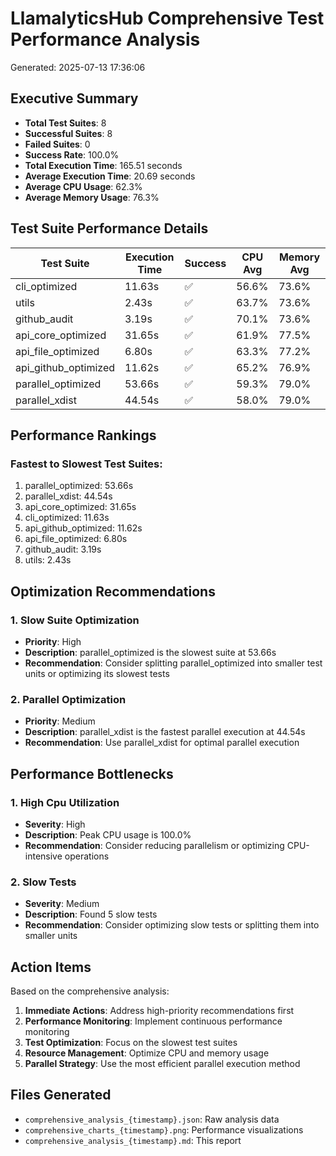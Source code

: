# LlamalyticsHub Comprehensive Test Performance Analysis

Generated: 2025-07-13 17:36:06

## Executive Summary

- **Total Test Suites**: 8
- **Successful Suites**: 8
- **Failed Suites**: 0
- **Success Rate**: 100.0%
- **Total Execution Time**: 165.51 seconds
- **Average Execution Time**: 20.69 seconds
- **Average CPU Usage**: 62.3%
- **Average Memory Usage**: 76.3%

## Test Suite Performance Details

| Test Suite | Execution Time | Success | CPU Avg | Memory Avg |
|------------|----------------|---------|---------|------------|
| cli_optimized | 11.63s | ✅ | 56.6% | 73.6% |
| utils | 2.43s | ✅ | 63.7% | 73.6% |
| github_audit | 3.19s | ✅ | 70.1% | 73.6% |
| api_core_optimized | 31.65s | ✅ | 61.9% | 77.5% |
| api_file_optimized | 6.80s | ✅ | 63.3% | 77.2% |
| api_github_optimized | 11.62s | ✅ | 65.2% | 76.9% |
| parallel_optimized | 53.66s | ✅ | 59.3% | 79.0% |
| parallel_xdist | 44.54s | ✅ | 58.0% | 79.0% |

## Performance Rankings

### Fastest to Slowest Test Suites:
1. parallel_optimized: 53.66s
2. parallel_xdist: 44.54s
3. api_core_optimized: 31.65s
4. cli_optimized: 11.63s
5. api_github_optimized: 11.62s
6. api_file_optimized: 6.80s
7. github_audit: 3.19s
8. utils: 2.43s

## Optimization Recommendations

### 1. Slow Suite Optimization
- **Priority**: High
- **Description**: parallel_optimized is the slowest suite at 53.66s
- **Recommendation**: Consider splitting parallel_optimized into smaller test units or optimizing its slowest tests

### 2. Parallel Optimization
- **Priority**: Medium
- **Description**: parallel_xdist is the fastest parallel execution at 44.54s
- **Recommendation**: Use parallel_xdist for optimal parallel execution

## Performance Bottlenecks

### 1. High Cpu Utilization
- **Severity**: High
- **Description**: Peak CPU usage is 100.0%
- **Recommendation**: Consider reducing parallelism or optimizing CPU-intensive operations

### 2. Slow Tests
- **Severity**: Medium
- **Description**: Found 5 slow tests
- **Recommendation**: Consider optimizing slow tests or splitting them into smaller units

## Action Items

Based on the comprehensive analysis:

1. **Immediate Actions**: Address high-priority recommendations first
2. **Performance Monitoring**: Implement continuous performance monitoring
3. **Test Optimization**: Focus on the slowest test suites
4. **Resource Management**: Optimize CPU and memory usage
5. **Parallel Strategy**: Use the most efficient parallel execution method

## Files Generated

- `comprehensive_analysis_{timestamp}.json`: Raw analysis data
- `comprehensive_charts_{timestamp}.png`: Performance visualizations
- `comprehensive_analysis_{timestamp}.md`: This report

